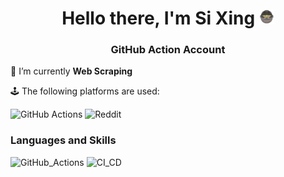 <h1 align="center">Hello there, I'm Si Xing <img src="https://github.com/zachflauaus/emoji-repo/blob/master/images/starwars-baby-yoda.png" alt="Grogu" width="24" height="24"/></h1>

<h3 align="center">GitHub Action Account</h3>



🤖 I’m currently **Web Scraping**

🕹️ The following platforms are used: 

<p>
<img alt="GitHub Actions" src="https://img.shields.io/badge/github%20actions-%232671E5.svg?style=for-the-badge&logo=githubactions&logoColor=white"/>
<img alt="Reddit" src="https://img.shields.io/badge/Reddit-%23FF4500.svg?style=for-the-badge&logo=Reddit&logoColor=white"/>
</p>



### Languages and Skills

<p align="left">
  <img src="https://avatars.githubusercontent.com/u/65916846?v=4" alt="GitHub_Actions" width="60" height="60"/>
  <img src="https://zupp.io/img/CiCd.ad63dcfd.png" alt="CI_CD" width="200" height="120"/> 
</p>

